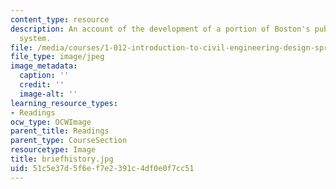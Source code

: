 ```yaml
---
content_type: resource
description: An account of the development of a portion of Boston's public transportation
  system.
file: /media/courses/1-012-introduction-to-civil-engineering-design-spring-2002/51c5e37d5f6ef7e2391c4df0e0f7cc51_briefhistory.jpg
file_type: image/jpeg
image_metadata:
  caption: ''
  credit: ''
  image-alt: ''
learning_resource_types:
- Readings
ocw_type: OCWImage
parent_title: Readings
parent_type: CourseSection
resourcetype: Image
title: briefhistory.jpg
uid: 51c5e37d-5f6e-f7e2-391c-4df0e0f7cc51
---
```

